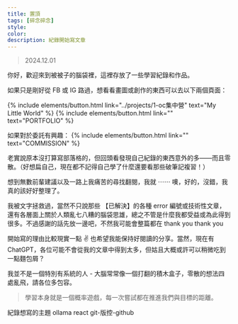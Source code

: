 ```yaml
---
title: 置頂
tags: [碎念碎念]
style:
color:
description: 紀錄開始寫文章
---
```


> 2024.12.01

你好，歡迎來到被被子的腦袋裡，這裡存放了一些學習紀錄和作品。

如果只是剛好從 FB 或 IG 路過，想看看畫圖或創作的東西可以去以下兩個頁面：

{% include elements/button.html link="../projects/1-oc集中營" text="My Little World" %}
{% include elements/button.html link="" text="PORTFOLIO" %}

如果對於委託有興趣：
{% include elements/button.html link="" text="COMMISSION" %}

老實說原本沒打算寫部落格的，但回頭看發現自己紀錄的東西意外的多——而且零散。（好想扁自己，現在都不記得自己學了什麼還要看那些破筆記複習！）

想到無數前輩建議以及一路上我痛苦的尋找翻閱，我就 ⋯⋯ 噢，好的，沒錯，我真的該好好整理了。

我被文字拯救過，當然不只說那些 【已解決】的各種 error 編號或技術性文章，還有各層面上關於人類亂七八糟的腦袋思雄，總之不管是什麼我都受益或為此得到很多。不過感謝的話先放一邊吧，不然我可能會整篇都在 thank you thank you

開始寫的理由比較現實一點 ✌️ 也希望我能保持好閱讀的分享。當然，現在有 ChatGPT，各位可能不會從我的文章中得到太多，但姑且大概或許可以稍微吃到一點麵包屑？

我並不是一個特別有系統的人 - 大腦常常像一個打翻的積木盒子，零散的想法四處亂飛，請各位多包容。

> 學習本身就是一個概率遊戲，每一次嘗試都在推進我們與目標的距離。

紀錄想寫的主題
ollama
react
git-版控-github
